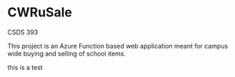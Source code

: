 # CWRuSale
CSDS 393

This project is an Azure Function based web application meant for campus wide buying and selling of school items.

this is a test

